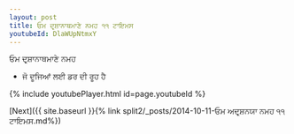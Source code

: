 ```yaml
---
layout: post
title: ਓਮ ਦਰ੍ਸ਼ਾਨਾਥਮਾਣੇ ਨਮਹ ੧੧ ਟਾਇਮਸ
youtubeId: DlaWUpNtmxY
---
```

 
 
 ਓਮ ਦਰ੍ਸ਼ਾਨਾਥਮਾਣੇ ਨਮਹ  
 
 -  ਜੋ ਦੂਜਿਆਂ ਲਈ ਡਰ ਦੀ ਰੂਹ ਹੈ 
 
  
 
  
 
 
 
 
 
 


{% include youtubePlayer.html id=page.youtubeId %}
 
[Next]({{ site.baseurl }}{% link  split2/_posts/2014-10-11-ਓਮ ਅਦਰ੍ਸ਼ਨਯਾ ਨਮਹ ੧੧ ਟਾਇਮਸ.md%})
 
